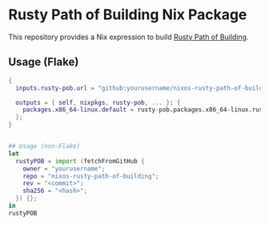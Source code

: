 # Rusty Path of Building Nix Package

This repository provides a Nix expression to build [Rusty Path of Building](https://github.com/meehl/rusty-path-of-building).

## Usage (Flake)
```nix
{
  inputs.rusty-pob.url = "github:yourusername/nixos-rusty-path-of-building";

  outputs = { self, nixpkgs, rusty-pob, ... }: {
    packages.x86_64-linux.default = rusty-pob.packages.x86_64-linux.rusty-path-of-building;
  };
}


## Usage (non-Flake)
let
  rustyPOB = import (fetchFromGitHub {
    owner = "yourusername";
    repo = "nixos-rusty-path-of-building";
    rev = "<commit>";
    sha256 = "<hash>";
  }) {};
in
rustyPOB
